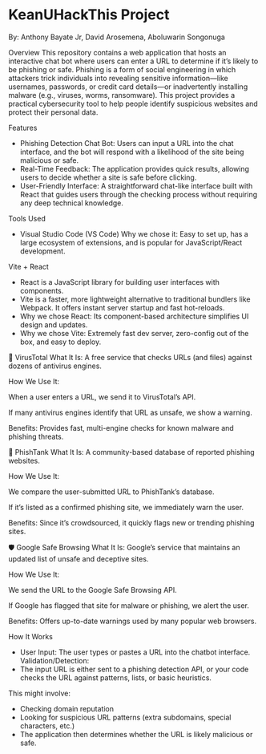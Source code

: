 # KeanUHackThis Project 
By: Anthony Bayate Jr,  David Arosemena, Aboluwarin Songonuga

Overview
This repository contains a web application that hosts an interactive chat bot where users can enter a URL to determine if it’s likely to be phishing or safe. Phishing is a form of social engineering in which attackers trick individuals into revealing sensitive information—like usernames, passwords, or credit card details—or inadvertently installing malware (e.g., viruses, worms, ransomware). This project provides a practical cybersecurity tool to help people identify suspicious websites and protect their personal data.

Features
- Phishing Detection Chat Bot: Users can input a URL into the chat interface, and the bot will respond with a likelihood of the site being malicious or safe.
- Real-Time Feedback: The application provides quick results, allowing users to decide whether a site is safe before clicking.
- User-Friendly Interface: A straightforward chat-like interface built with React that guides users through the checking process without requiring any deep technical knowledge.



Tools Used
- Visual Studio Code (VS Code)
Why we chose it: Easy to set up, has a large ecosystem of extensions, and is popular for JavaScript/React development.

Vite + React
- React is a JavaScript library for building user interfaces with components.
- Vite is a faster, more lightweight alternative to traditional bundlers like Webpack. It offers instant server startup and fast hot-reloads.
- Why we chose React: Its component-based architecture simplifies UI design and updates.
- Why we chose Vite: Extremely fast dev server, zero-config out of the box, and easy to deploy.

🧪 VirusTotal
What It Is: A free service that checks URLs (and files) against dozens of antivirus engines.

How We Use It:

When a user enters a URL, we send it to VirusTotal’s API.

If many antivirus engines identify that URL as unsafe, we show a warning.

Benefits: Provides fast, multi-engine checks for known malware and phishing threats.

🧠 PhishTank
What It Is: A community-based database of reported phishing websites.

How We Use It:

We compare the user-submitted URL to PhishTank’s database.

If it’s listed as a confirmed phishing site, we immediately warn the user.

Benefits: Since it’s crowdsourced, it quickly flags new or trending phishing sites.

🛡️ Google Safe Browsing
What It Is: Google’s service that maintains an updated list of unsafe and deceptive sites.

How We Use It:

We send the URL to the Google Safe Browsing API.

If Google has flagged that site for malware or phishing, we alert the user.

Benefits: Offers up-to-date warnings used by many popular web browsers.


How It Works
- User Input: The user types or pastes a URL into the chatbot interface.
Validation/Detection:
- The input URL is either sent to a phishing detection API, or your code checks the URL against patterns, lists, or basic heuristics.

This might involve:
- Checking domain reputation
- Looking for suspicious URL patterns (extra subdomains, special characters, etc.)
- The application then determines whether the URL is likely malicious or safe.



